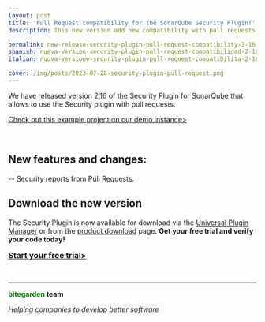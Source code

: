 ```yaml
---
layout: post
title: 'Pull Request compatibility for the SonarQube Security Plugin!'
description: This new version add new compatibility with pull requests.

permalink: new-release-security-plugin-pull-request-compatibility-2-16
spanish: nueva-version-security-plugin-pull-request-compatibilidad-2-16
italian: nuova-versione-security-plugin-pull-request-compatibilita-2-16

cover: /img/posts/2023-07-28-security-plugin-pull-request.png
---
```


We have released version 2.16 of the Security Plugin for SonarQube that allows to use the Security plugin with pull requests.
<br>

[Check out this example project on our demo instance>](http://sonarqube.bitegarden.com/web_api/api/bitegarden/security)

<br>

## New features and changes:

-- Security reports from Pull Requests.

## Download the new version

The Security Plugin is now available for download via the [Universal Plugin Manager](/en/sonarqube-upm) or from the [product download](/en/sonarqube-security-trial-form) page.
**Get your free trial and verify your code today!**

<a href = "/sonarqube-security#product-block-center" class = "btn btn-primary btn-call-to-action fancybox" style = "font-weight: bold; font-size: 16px; text-transform : mayúsculas; "> Start your free trial> </a>

<br/>

---
**<span style="color: green">bitegarden</span> team**

_Helping companies to develop better software_
